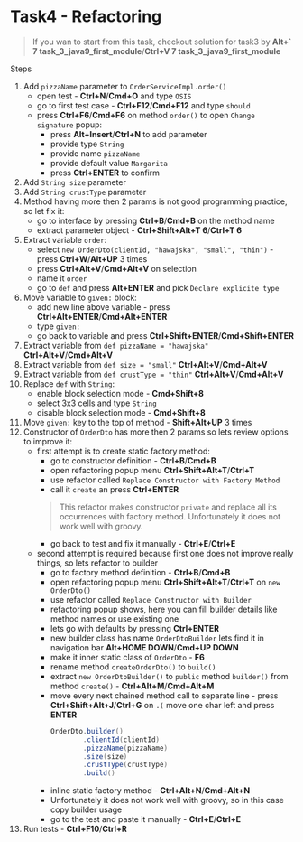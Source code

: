 # Task4 - Refactoring

> If you wan to start from this task, checkout solution for task3 by **Alt+` 7 task_3_java9_first_module**/**Ctrl+V 7 task_3_java9_first_module**

Steps
1. Add `pizzaName` parameter to `OrderServiceImpl.order()`
    * open test - **Ctrl+N**/**Cmd+O** and type `OSIS`
    * go to first test case - **Ctrl+F12**/**Cmd+F12** and type `should`
    * press **Ctrl+F6**/**Cmd+F6** on method `order()` to open `Change signature` popup:
      * press **Alt+Insert**/**Ctrl+N** to add parameter
      * provide type `String`
      * provide name `pizzaName`
      * provide default value `Margarita`
      * press **Ctrl+ENTER** to confirm
1. Add `String size` parameter
1. Add `String crustType` parameter
1. Method having more then 2 params is not good programming practice, so let fix it:
   * go to interface by pressing **Ctrl+B**/**Cmd+B** on the method name
   * extract parameter object - **Ctrl+Shift+Alt+T 6**/**Ctrl+T 6**
1. Extract variable `order`:
   * select `new OrderDto(clientId, "hawajska", "small", "thin")` - press **Ctrl+W**/**Alt+UP** 3 times
   * press **Ctrl+Alt+V**/**Cmd+Alt+V** on selection
   * name it `order`
   * go to `def` and press **Alt+ENTER** and pick `Declare explicite type`
1. Move variable to `given:` block:
   * add new line above variable - press **Ctrl+Alt+ENTER**/**Cmd+Alt+ENTER**
   * type `given:`
   * go back to variable and press **Ctrl+Shift+ENTER**/**Cmd+Shift+ENTER** 
1. Extract variable from `def pizzaName = "hawajska"` **Ctrl+Alt+V**/**Cmd+Alt+V**
1. Extract variable from `def size = "small"` **Ctrl+Alt+V**/**Cmd+Alt+V**
1. Extract variable from `def crustType = "thin"` **Ctrl+Alt+V**/**Cmd+Alt+V**
1. Replace `def` with `String`:
   * enable block selection mode - **Cmd+Shift+8**
   * select 3x3 cells and type `String`
   * disable block selection mode - **Cmd+Shift+8**
1. Move `given:` key to the top of method - **Shift+Alt+UP** 3 times   
1. Constructor of `OrderDto` has more then 2 params so lets review options to improve it:
   * first attempt is to create static factory method:
      * go to constructor definition - **Ctrl+B**/**Cmd+B**
      * open refactoring popup menu **Ctrl+Shift+Alt+T**/**Ctrl+T**
      * use refactor called `Replace Constructor with Factory Method` 
      * call it `create` an press **Ctrl+ENTER**
      > This refactor makes constructor `private` and replace all its occurrences with factory method.
      Unfortunately it does not work well with groovy.
      * go back to test and fix it manually - **Ctrl+E**/**Ctrl+E**
   * second attempt is required because first one does not improve really things, so lets refactor to builder
      * go to factory method definition - **Ctrl+B**/**Cmd+B**
      * open refactoring popup menu **Ctrl+Shift+Alt+T**/**Ctrl+T** on `new OrderDto()`
      * use refactor called `Replace Constructor with Builder`
      * refactoring popup shows, here you can fill builder details like method names or use existing one
      * lets go with defaults by pressing **Ctrl+ENTER**
      * new builder class has name `OrderDtoBuilder` lets find it in  navigation bar **Alt+HOME DOWN**/**Cmd+UP DOWN**
      * make it inner static class of `OrderDto` - **F6**
      * rename method `createOrderDto()` to `build()`
      * extract `new OrderDtoBuilder()` to `public` method `builder()` from method `create()` - **Ctrl+Alt+M**/**Cmd+Alt+M**
      * move every next chained method call to separate line - press **Ctrl+Shift+Alt+J**/**Ctrl+G** on `.(` move one char left and press **ENTER**
         ```java
         OrderDto.builder()
                 .clientId(clientId)
                 .pizzaName(pizzaName)
                 .size(size)
                 .crustType(crustType)
                 .build()
        ```                             
      * inline static factory method - **Ctrl+Alt+N**/**Cmd+Alt+N**
      * Unfortunately it does not work well with groovy, so in this case copy builder usage
      * go to the test and paste it manually - **Ctrl+E**/**Ctrl+E**
1. Run tests - **Ctrl+F10**/**Ctrl+R**  
